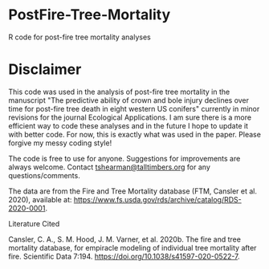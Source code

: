 # PostFire-Tree-Mortality
R code for post-fire tree mortality analyses

# Disclaimer
This code was used in the analysis of post-fire tree mortality in the manuscript "The predictive ability of crown and bole injury declines over time for post-fire tree death in eight western US conifers" currently in minor revisions for the journal Ecological Applications. I am sure there is a more efficient way to code these analyses and in the future I hope to update it with better code. For now, this is exactly what was used in the paper. Please forgive my messy coding style!

The code is free to use for anyone. Suggestions for improvements are always welcome. Contact tshearman@talltimbers.org for any questions/comments.

The data are from the Fire and Tree Mortality database (FTM, Cansler et al. 2020), available at: https://www.fs.usda.gov/rds/archive/catalog/RDS-2020-0001.

Literature Cited

Cansler, C. A., S. M. Hood, J. M. Varner, et al. 2020b. The fire and tree mortality database, for empiracle modeling of individual tree mortality after fire. Scientific Data 7:194. https://doi.org/10.1038/s41597-020-0522-7.
